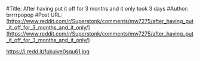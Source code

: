 #Title: After having put it off for 3 months and it only took 3 days
#Author: brrrrpopop
#Post URL: [https://www.reddit.com/r/Superstonk/comments/mw7275/after_having_put_it_off_for_3_months_and_it_only/](https://www.reddit.com/r/Superstonk/comments/mw7275/after_having_put_it_off_for_3_months_and_it_only/)


https://i.redd.it/fukuive0squ61.jpg